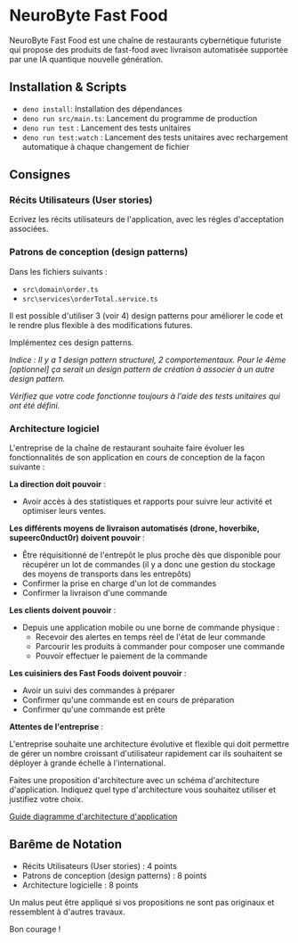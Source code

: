 # NeuroByte Fast Food

NeuroByte Fast Food est une chaîne de restaurants cybernétique futuriste qui propose des produits de fast-food avec livraison automatisée supportée par une IA quantique nouvelle génération.

## Installation & Scripts

- `deno install`: Installation des dépendances
- `deno run src/main.ts`: Lancement du programme de production
- `deno run test` : Lancement des tests unitaires
- `deno run test:watch` : Lancement des tests unitaires avec rechargement automatique à chaque changement de fichier

## Consignes

### Récits Utilisateurs (User stories)

Ecrivez les récits utilisateurs de l'application, avec les régles d'acceptation associées.

### Patrons de conception (design patterns)

Dans les fichiers suivants :

- `src\domain\order.ts`
- `src\services\orderTotal.service.ts`

Il est possible d'utiliser 3 (voir 4) design patterns pour améliorer le code et le rendre plus flexible à des modifications futures.

Implémentez ces design patterns.

_Indice : Il y a 1 design pattern structurel, 2 comportementaux. Pour le 4ème [optionnel] ça serait un design pattern de création à associer à un autre design pattern._

_Vérifiez que votre code fonctionne toujours à l'aide des tests unitaires qui ont été défini._

### Architecture logiciel

L'entreprise de la chaîne de restaurant souhaite faire évoluer les fonctionnalités de son application en cours de conception de la façon suivante :

**La direction doit pouvoir** :

- Avoir accès à des statistiques et rapports pour suivre leur activité et optimiser leurs ventes.

**Les différents moyens de livraison automatisés (drone, hoverbike, supeerc0nduct0r) doivent pouvoir** :

- Être réquisitionné de l'entrepôt le plus proche dès que disponible pour récupérer un lot de commandes (il y a donc une gestion du stockage des moyens de transports dans les entrepôts)
- Confirmer la prise en charge d'un lot de commandes
- Confirmer la livraison d'une commande

**Les clients doivent pouvoir** :

- Depuis une application mobile ou une borne de commande physique :
  - Recevoir des alertes en temps réel de l'état de leur commande
  - Parcourir les produits à commander pour composer une commande
  - Pouvoir effectuer le paiement de la commande

**Les cuisiniers des Fast Foods doivent pouvoir** :

- Avoir un suivi des commandes à préparer
- Confirmer qu'une commande est en cours de préparation
- Confirmer qu'une commande est prête

**Attentes de l'entreprise** :

L'entreprise souhaite une architecture évolutive et flexible qui doit permettre de gérer un nombre croissant d'utilisateur rapidement car ils souhaitent se déployer à grande échelle à l'international.

Faites une proposition d'architecture avec un schéma d'architecture d'application.
Indiquez quel type d'architecture vous souhaitez utiliser et justifiez votre choix.

[Guide diagramme d'architecture d'application](https://www.edrawsoft.com/fr/article/application-architecture-diagram.html)

## Barême de Notation

- Récits Utilisateurs (User stories) : 4 points
- Patrons de conception (design patterns) : 8 points
- Architecture logicielle : 8 points

Un malus peut être appliqué si vos propositions ne sont pas originaux et ressemblent à d'autres travaux.

Bon courage !
